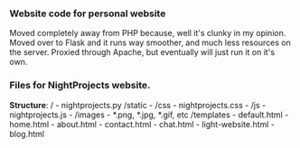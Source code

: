 ### Website code for personal website
Moved completely away from PHP because, well it's clunky in my opinion. Moved over to Flask and it runs way smoother, and much less resources on the server. Proxied through Apache, but eventually will just run it on it's own. 

### Files for NightProjects website.
**Structure**:
    / 
        - nightprojects.py
    /static
        - /css
            - nightprojects.css
        - /js
            - nightprojects.js
        - /images
            - *.png, *.jpg, *.gif, etc
    /templates 
        - default.html
        - home.html
        - about.html
        - contact.html
        - chat.html
        - light-website.html
        - blog.html


